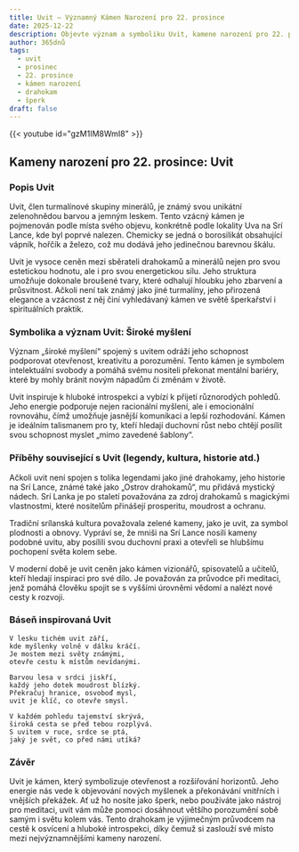 ```yaml
---
title: Uvit – Významný Kámen Narození pro 22. prosince
date: 2025-12-22
description: Objevte význam a symboliku Uvit, kamene narození pro 22. prosince, který symbolizuje Široké myšlení. Přečtěte si legendy a inspirující příběhy.
author: 365dnů
tags:
  - uvit
  - prosinec
  - 22. prosince
  - kámen narození
  - drahokam
  - šperk
draft: false
---
```


{{< youtube id="gzM1IM8WmI8" >}}

## Kameny narození pro 22. prosince: Uvit

### Popis Uvit

Uvit, člen turmalínové skupiny minerálů, je známý svou unikátní zelenohnědou barvou a jemným leskem. Tento vzácný kámen je pojmenován podle místa svého objevu, konkrétně podle lokality Uva na Srí Lance, kde byl poprvé nalezen. Chemicky se jedná o borosilikát obsahující vápník, hořčík a železo, což mu dodává jeho jedinečnou barevnou škálu.

Uvit je vysoce ceněn mezi sběrateli drahokamů a minerálů nejen pro svou estetickou hodnotu, ale i pro svou energetickou sílu. Jeho struktura umožňuje dokonale broušené tvary, které odhalují hloubku jeho zbarvení a průsvitnost. Ačkoli není tak známý jako jiné turmalíny, jeho přirozená elegance a vzácnost z něj činí vyhledávaný kámen ve světě šperkařství i spirituálních praktik.

### Symbolika a význam Uvit: Široké myšlení

Význam „široké myšlení“ spojený s uvitem odráží jeho schopnost podporovat otevřenost, kreativitu a porozumění. Tento kámen je symbolem intelektuální svobody a pomáhá svému nositeli překonat mentální bariéry, které by mohly bránit novým nápadům či změnám v životě.

Uvit inspiruje k hluboké introspekci a vybízí k přijetí různorodých pohledů. Jeho energie podporuje nejen racionální myšlení, ale i emocionální rovnováhu, čímž umožňuje jasnější komunikaci a lepší rozhodování. Kámen je ideálním talismanem pro ty, kteří hledají duchovní růst nebo chtějí posílit svou schopnost myslet „mimo zavedené šablony“.

### Příběhy související s Uvit (legendy, kultura, historie atd.)

Ačkoli uvit není spojen s tolika legendami jako jiné drahokamy, jeho historie na Srí Lance, známé také jako „Ostrov drahokamů“, mu přidává mystický nádech. Srí Lanka je po staletí považována za zdroj drahokamů s magickými vlastnostmi, které nositelům přinášejí prosperitu, moudrost a ochranu.

Tradiční srílanská kultura považovala zelené kameny, jako je uvit, za symbol plodnosti a obnovy. Vypráví se, že mniši na Srí Lance nosili kameny podobné uvitu, aby posílili svou duchovní praxi a otevřeli se hlubšímu pochopení světa kolem sebe.

V moderní době je uvit ceněn jako kámen vizionářů, spisovatelů a učitelů, kteří hledají inspiraci pro své dílo. Je považován za průvodce při meditaci, jenž pomáhá člověku spojit se s vyššími úrovněmi vědomí a nalézt nové cesty k rozvoji.

### Báseň inspirovaná Uvit

```
V lesku tichém uvit září,  
kde myšlenky volně v dálku kráčí.  
Je mostem mezi světy známými,  
otevře cestu k místům nevídanými.

Barvou lesa v srdci jiskří,  
každý jeho dotek moudrost blízký.  
Překračuj hranice, osvoboď mysl,  
uvit je klíč, co otevře smysl.

V každém pohledu tajemství skrývá,  
široká cesta se před tebou rozplývá.  
S uvitem v ruce, srdce se ptá,  
jaký je svět, co před námi utíká?
```

### Závěr

Uvit je kámen, který symbolizuje otevřenost a rozšiřování horizontů. Jeho energie nás vede k objevování nových myšlenek a překonávání vnitřních i vnějších překážek. Ať už ho nosíte jako šperk, nebo používáte jako nástroj pro meditaci, uvit vám může pomoci dosáhnout většího porozumění sobě samým i světu kolem vás. Tento drahokam je výjimečným průvodcem na cestě k osvícení a hluboké introspekci, díky čemuž si zaslouží své místo mezi nejvýznamnějšími kameny narození.